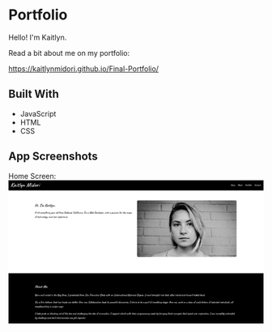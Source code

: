 
# Portfolio

Hello! I'm Kaitlyn.

Read a bit about me on my portfolio:

https://kaitlynmidori.github.io/Final-Portfolio/


## Built With

* JavaScript
* HTML
* CSS

## App Screenshots
Home Screen:
![](images/home.png)
